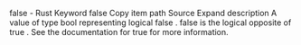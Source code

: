 false - Rust
Keyword
false
Copy item path
Source
Expand description
A value of type
bool
representing logical
false
.
false
is the logical opposite of
true
.
See the documentation for
true
for more information.